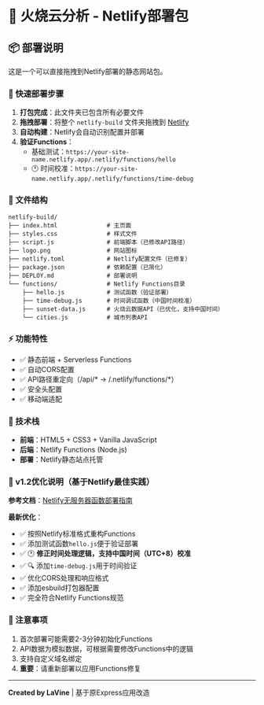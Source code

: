 # 🌅 火烧云分析 - Netlify部署包

## 📦 部署说明

这是一个可以直接拖拽到Netlify部署的静态网站包。

### 🚀 快速部署步骤

1. **打包完成**：此文件夹已包含所有必要文件
2. **拖拽部署**：将整个 `netlify-build` 文件夹拖拽到 [Netlify](https://app.netlify.com/drop) 
3. **自动构建**：Netlify会自动识别配置并部署
4. **验证Functions**：
   - 基础测试：`https://your-site-name.netlify.app/.netlify/functions/hello`
   - 🕐 时间校准：`https://your-site-name.netlify.app/.netlify/functions/time-debug`

### 📁 文件结构

```
netlify-build/
├── index.html              # 主页面
├── styles.css              # 样式文件  
├── script.js               # 前端脚本（已修改API路径）
├── logo.png                # 网站图标
├── netlify.toml            # Netlify配置文件（已修复）
├── package.json            # 依赖配置（已简化）
├── DEPLOY.md               # 部署说明
└── functions/              # Netlify Functions目录
    ├── hello.js            # 测试函数（验证部署）
    ├── time-debug.js       # 时间调试函数（中国时间校准）
    ├── sunset-data.js      # 火烧云数据API（已优化，支持中国时间）
    └── cities.js           # 城市列表API
```

### ⚡ 功能特性

- ✅ 静态前端 + Serverless Functions
- ✅ 自动CORS配置
- ✅ API路径重定向（/api/* → /.netlify/functions/*）
- ✅ 安全头配置
- ✅ 移动端适配

### 🔧 技术栈

- **前端**：HTML5 + CSS3 + Vanilla JavaScript
- **后端**：Netlify Functions (Node.js)
- **部署**：Netlify静态站点托管

### 🔧 v1.2优化说明（基于Netlify最佳实践）

**参考文档**：[Netlify无服务器函数部署指南](https://houbb.github.io/2024/09/19/free-backend-04-Netlify-intro)

**最新优化**：
- ✅ 按照Netlify标准格式重构Functions
- ✅ 添加测试函数`hello.js`便于验证部署
- ✅ 🕐 **修正时间处理逻辑，支持中国时间（UTC+8）校准**
- ✅ 🔍 添加`time-debug.js`用于时间验证
- ✅ 优化CORS处理和响应格式
- ✅ 添加esbuild打包器配置
- ✅ 完全符合Netlify Functions规范

### 📝 注意事项

1. 首次部署可能需要2-3分钟初始化Functions
2. API数据为模拟数据，可根据需要修改Functions中的逻辑
3. 支持自定义域名绑定
4. **重要**：请重新部署以应用Functions修复

---

**Created by LaVine** | 基于原Express应用改造 